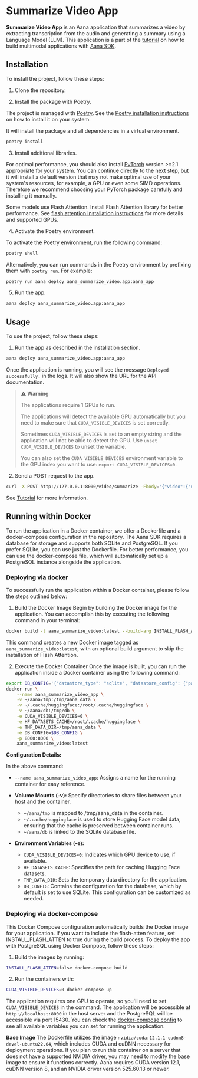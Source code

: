 # Summarize Video App

**Summarize Video App** is an Aana application that summarizes a video by extracting transcription from the audio and generating a summary using a Language Model (LLM). This application is a part of the [tutorial](https://mobiusml.github.io/aana_sdk/pages/tutorial/) on how to build multimodal applications with [Aana SDK](https://github.com/mobiusml/aana_sdk).

## Installation

To install the project, follow these steps:

1. Clone the repository.

2. Install the package with Poetry.

The project is managed with [Poetry](https://python-poetry.org/docs/). See the [Poetry installation instructions](https://python-poetry.org/docs/#installation) on how to install it on your system.

It will install the package and all dependencies in a virtual environment.

```bash
poetry install
```

3. Install additional libraries.

For optimal performance, you should also install [PyTorch](https://pytorch.org/get-started/locally/) version >=2.1 appropriate for your system. You can continue directly to the next step, but it will install a default version that may not make optimal use of your system's resources, for example, a GPU or even some SIMD operations. Therefore we recommend choosing your PyTorch package carefully and installing it manually.

Some models use Flash Attention. Install Flash Attention library for better performance. See [flash attention installation instructions](https://github.com/Dao-AILab/flash-attention?tab=readme-ov-file#installation-and-features) for more details and supported GPUs.


4. Activate the Poetry environment.

To activate the Poetry environment, run the following command:

```bash
poetry shell
```

Alternatively, you can run commands in the Poetry environment by prefixing them with `poetry run`. For example:

```bash
poetry run aana deploy aana_summarize_video.app:aana_app
```

5. Run the app.

```bash
aana deploy aana_summarize_video.app:aana_app
```

## Usage

To use the project, follow these steps:

1. Run the app as described in the installation section.

```bash
aana deploy aana_summarize_video.app:aana_app
```

Once the application is running, you will see the message `Deployed successfully.` in the logs. It will also show the URL for the API documentation.

> **⚠️ Warning**
>
> The applications require 1 GPUs to run.
>
> The applications will detect the available GPU automatically but you need to make sure that `CUDA_VISIBLE_DEVICES` is set correctly.
> 
> Sometimes `CUDA_VISIBLE_DEVICES` is set to an empty string and the application will not be able to detect the GPU. Use `unset CUDA_VISIBLE_DEVICES` to unset the variable.
> 
> You can also set the `CUDA_VISIBLE_DEVICES` environment variable to the GPU index you want to use: `export CUDA_VISIBLE_DEVICES=0`.

2. Send a POST request to the app.

```bash
curl -X POST http://127.0.0.1:8000/video/summarize -Fbody='{"video":{"url":"https://www.youtube.com/watch?v=VhJFyyukAzA"}}'
```

See [Tutorial](https://mobiusml.github.io/aana_sdk/pages/tutorial/) for more information.

## Running within Docker
To run the application in a Docker container, we offer a Dockerfile and a docker-compose configuration in the repository. The Aana SDK requires a database for storage and supports both SQLite and PostgreSQL. If you prefer SQLite, you can use just the Dockerfile. For better performance, you can use the docker-compose file, which will automatically set up a PostgreSQL instance alongside the application. 

### Deploying via docker
To successfully run the application within a Docker container, please follow the steps outlined below:

1. Build the Docker Image
Begin by building the Docker image for the application. You can accomplish this by executing the following command in your terminal:

```bash
docker build -t aana_summarize_video:latest --build-arg INSTALL_FLASH_ATTEN=false .
```

This command creates a new Docker image tagged as `aana_summarize_video:latest`, with an optional build argument to skip the installation of Flash Attention.

2. Execute the Docker Container
Once the image is built, you can run the application inside a Docker container using the following command:

```bash
export DB_CONFIG='{"datastore_type": "sqlite", "datastore_config": {"path": "/tmp/db/aana_db.sqlite"}}'
docker run \
    --name aana_summarize_video_app \
    -v ~/aana/tmp:/tmp/aana_data \
    -v ~/.cache/huggingface:/root/.cache/huggingface \
    -v ~/aana/db:/tmp/db \
    -e CUDA_VISIBLE_DEVICES=0 \
    -e HF_DATASETS_CACHE=/root/.cache/huggingface \
    -e TMP_DATA_DIR=/tmp/aana_data \
    -e DB_CONFIG=$DB_CONFIG \
    -p 8000:8000 \
    aana_summarize_video:latest
```

**Configuration Details:**

In the above command:

- `--name aana_summarize_video_app`: Assigns a name for the running container for easy reference.

- **Volume Mounts (-v):** Specify directories to share files between your host and the container. 

  - `~/aana/tmp` is mapped to /tmp/aana_data in the container.
  - `~/.cache/huggingface` is used to store Hugging Face model data, ensuring that the cache is preserved between container runs.
  - `~/aana/db` is linked to the SQLite database file.

- **Environment Variables (-e):**

  - `CUDA_VISIBLE_DEVICES=0`: Indicates which GPU device to use, if available.
  - `HF_DATASETS_CACHE`: Specifies the path for caching Hugging Face datasets.
  - `TMP_DATA_DIR`: Sets the temporary data directory for the application.
  - `DB_CONFIG`: Contains the configuration for the database, which by default is set to use SQLite. This configuration can be customized as needed.

### Deploying via docker-compose
This Docker Compose configuration automatically builds the Docker image for your application. If you want to include the flash-atten feature, set INSTALL_FLASH_ATTEN to true during the build process. To deploy the app with PostgreSQL using Docker Compose, follow these steps: 

1. Build the images by running:

```bash
INSTALL_FLASH_ATTEN=false docker-compose build
```

2. Run the containers with:

```bash
CUDA_VISIBLE_DEVICES=0 docker-compose up
```

The application requires one GPU to operate, so you'll need to set `CUDA_VISIBLE_DEVICES` in the command.
The application will be accessible at `http://localhost:8000` in the host server and the PostgreSQL will be accessible via port 15430.
You can check the [docker-compose config](./docker-compose.yaml) to see all available variables you can set for running the application.

**Base Image**
The Dockerfile utilizes the image `nvidia/cuda:12.1.1-cudnn8-devel-ubuntu22.04`, which includes CUDA and cuDNN necessary for deployment operations. If you plan to run this container on a server that does not have a supported NVIDIA driver, you may need to modify the base image to ensure it functions correctly. Aana requires CUDA version 12.1, cuDNN version 8, and an NVIDIA driver version 525.60.13 or newer.
